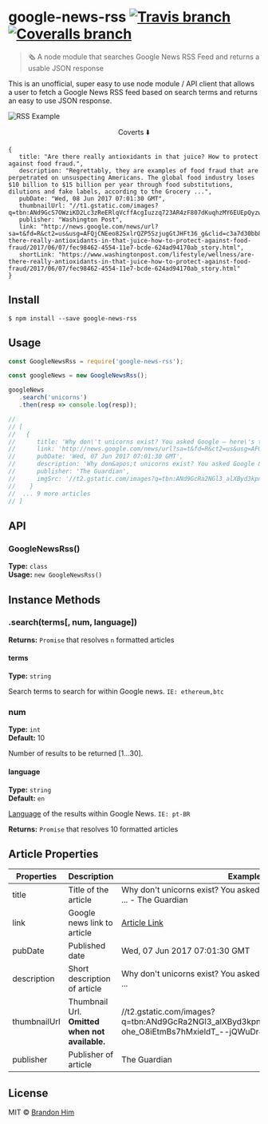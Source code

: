 # google-news-rss [![Travis branch](https://img.shields.io/travis/brh55/google-news-rss/master.svg?style=flat-square)](https://travis-ci.org/brh55/google-news-rss) [![Coveralls branch](https://img.shields.io/coveralls/brh55/google-news-rss/master.svg?style=flat-square)](https://coveralls.io/github/brh55/google-news-rss)

> 🗞 A node module that searches Google News RSS Feed and returns a usable JSON response

This is an unofficial, super easy to use node module / API client that allows a user to fetch a Google News RSS feed based on search terms and returns an easy to use JSON response.


![RSS Example](https://user-images.githubusercontent.com/6020066/26994437-4399c680-4d2d-11e7-824b-6082aee7c2c8.png)

<p align="center">Coverts ⬇️</p>

```
{
   title: "Are there really antioxidants in that juice? How to protect against food fraud.",
   description: "Regrettably, they are examples of food fraud that are perpetrated on unsuspecting Americans. The global food industry loses $10 billion to $15 billion per year through food substitutions, dilutions and fake labels, according to the Grocery ...",
   pubDate: "Wed, 08 Jun 2017 07:01:30 GMT",
   thumbnailUrl: "//t1.gstatic.com/images?q=tbn:ANd9GcS7OWziKD2Lc3zReERlqVcffAcgIuzzq723AR4zF807dKuqhzMY6EUEpQyzwGzHXpE05gGtFHNC",
   publisher: "Washington Post",
   link: "http://news.google.com/news/url?sa=t&fd=R&ct2=us&usg=AFQjCNEeo82SxlrQZP5SzjugGtJHFt36_g&clid=c3a7d30bb8a4878e06b80cf16b898331&ei=rCJqWYjEINKMzgKc_YDgCQ&url=https://www.washingtonpost.com/lifestyle/wellness/are-there-really-antioxidants-in-that-juice-how-to-protect-against-food-fraud/2017/06/07/fec98462-4554-11e7-bcde-624ad94170ab_story.html",
   shortLink: "https://www.washingtonpost.com/lifestyle/wellness/are-there-really-antioxidants-in-that-juice-how-to-protect-against-food-fraud/2017/06/07/fec98462-4554-11e7-bcde-624ad94170ab_story.html"
}
```


## Install

```
$ npm install --save google-news-rss
```

## Usage

```js
const GoogleNewsRss = require('google-news-rss');

const googleNews = new GoogleNewsRss();

googleNews
   .search('unicorns')
   .then(resp => console.log(resp));

//
// [
//   {
//      title: 'Why don\'t unicorns exist? You asked Google – here\'s the answer ... - The Guardian',
//      link: 'http://news.google.com/news/url?sa=t&fd=R&ct2=us&usg=AFQjCNGNR4Qg8LGbjszT1yt2s2lMXvvufQ&clid=c3a7d30bb8a4878e06b80cf16b898331&cid=52779522121279&ei=VQU7WYjiFoLEhQHIs4HQCQ&url=https://www.theguardian.com/commentisfree/2017/jun/07/why-dont-unicorns-exist-google',
//      pubDate: 'Wed, 07 Jun 2017 07:01:30 GMT',
//      description: 'Why don&apos;t unicorns exist? You asked Google &#x2013; here&apos;s the answer ...',
//      publisher: 'The Guardian',
//      imgSrc: '//t2.gstatic.com/images?q=tbn:ANd9GcRa2NGl3_alXByd3kpnDDImMJFGeskk4Mf_AWZc-ohe_O8iEtmBs7hMxieldT_--jQWuDr4gQc'
//    }
//  ... 9 more articles
// ]
```


## API

### GoogleNewsRss()
**Type:** `class`<br>
**Usage:** `new GoogleNewsRss()`

## Instance Methods
### .search(terms[, num, language])
**Returns:** `Promise` that resolves `n` formatted articles

#### terms
**Type:** `string`<br>

Search terms to search for within Google news. `IE: ethereum,btc`

### num
**Type:** `int`<br>
**Default:** 10

Number of results to be returned [1...30].

#### language
**Type:** `string`<br>
**Default:** `en`

[Language](https://sites.google.com/site/tomihasa/google-language-codes#interfacelanguage) of the results within Google News. `IE: pt-BR`

**Returns:** `Promise` that resolves 10 formatted articles

## Article Properties
| Properties   | Description                                    | Example                                                                                                                                                                                                                                                                             |
|--------------|------------------------------------------------|-------------------------------------------------------------------------------------------------------------------------------------------------------------------------------------------------------------------------------------------------------------------------------------|
| title        | Title of the article                           | Why don't unicorns exist? You asked Google – here's the answer ... - The Guardian                                                                                                                                                                                                   |
| link         | Google news link to article                    | [Article Link](http://news.google.com/news/url?sa=t&fd=R&ct2=us&usg=AFQjCNGNR4Qg8LGbjszT1yt2s2lMXvvufQ&clid=c3a7d30bb8a4878e06b80cf16b898331&cid=52779522121279&ei=VQU7WYjiFoLEhQHIs4HQCQ&url=https://www.theguardian.com/commentisfree/2017/jun/07/why-dont-unicorns-exist-google) |
| pubDate      | Published date                                 | Wed, 07 Jun 2017 07:01:30 GMT                                                                                                                                                                                                                                                       |
| description  | Short description of article                   | Why don't unicorns exist? You asked Google - here's the answer ...                                                                                                                                                                                                                  |
| thumbnailUrl | Thumbnail Url. **Omitted when not available.** | //t2.gstatic.com/images?q=tbn:ANd9GcRa2NGl3_alXByd3kpnDDImMJFGeskk4Mf_AWZc-ohe_O8iEtmBs7hMxieldT_--jQWuDr4gQc                                                                                                                                                                       |
| publisher    | Publisher of article                           | The Guardian                                                                                                                                                                                                                                                                        |                                                                                                                                                        |

## License

MIT © [Brandon Him](https://github.com/brh55/google-news-client)
